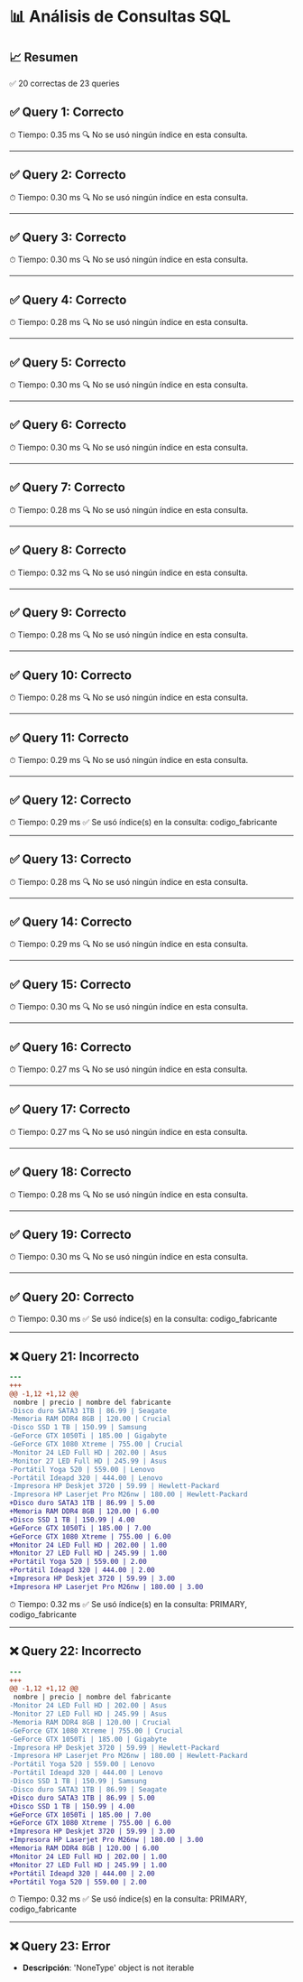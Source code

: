# 📊 Análisis de Consultas SQL


## 📈 Resumen
✅ 20 correctas de 23 queries

## ✅ Query 1: Correcto

⏱ Tiempo: 0.35 ms
🔍 No se usó ningún índice en esta consulta.

---

## ✅ Query 2: Correcto

⏱ Tiempo: 0.30 ms
🔍 No se usó ningún índice en esta consulta.

---

## ✅ Query 3: Correcto

⏱ Tiempo: 0.30 ms
🔍 No se usó ningún índice en esta consulta.

---

## ✅ Query 4: Correcto

⏱ Tiempo: 0.28 ms
🔍 No se usó ningún índice en esta consulta.

---

## ✅ Query 5: Correcto

⏱ Tiempo: 0.30 ms
🔍 No se usó ningún índice en esta consulta.

---

## ✅ Query 6: Correcto

⏱ Tiempo: 0.30 ms
🔍 No se usó ningún índice en esta consulta.

---

## ✅ Query 7: Correcto

⏱ Tiempo: 0.28 ms
🔍 No se usó ningún índice en esta consulta.

---

## ✅ Query 8: Correcto

⏱ Tiempo: 0.32 ms
🔍 No se usó ningún índice en esta consulta.

---

## ✅ Query 9: Correcto

⏱ Tiempo: 0.28 ms
🔍 No se usó ningún índice en esta consulta.

---

## ✅ Query 10: Correcto

⏱ Tiempo: 0.28 ms
🔍 No se usó ningún índice en esta consulta.

---

## ✅ Query 11: Correcto

⏱ Tiempo: 0.29 ms
🔍 No se usó ningún índice en esta consulta.

---

## ✅ Query 12: Correcto

⏱ Tiempo: 0.29 ms
✅ Se usó índice(s) en la consulta: codigo_fabricante

---

## ✅ Query 13: Correcto

⏱ Tiempo: 0.28 ms
🔍 No se usó ningún índice en esta consulta.

---

## ✅ Query 14: Correcto

⏱ Tiempo: 0.29 ms
🔍 No se usó ningún índice en esta consulta.

---

## ✅ Query 15: Correcto

⏱ Tiempo: 0.30 ms
🔍 No se usó ningún índice en esta consulta.

---

## ✅ Query 16: Correcto

⏱ Tiempo: 0.27 ms
🔍 No se usó ningún índice en esta consulta.

---

## ✅ Query 17: Correcto

⏱ Tiempo: 0.27 ms
🔍 No se usó ningún índice en esta consulta.

---

## ✅ Query 18: Correcto

⏱ Tiempo: 0.28 ms
🔍 No se usó ningún índice en esta consulta.

---

## ✅ Query 19: Correcto

⏱ Tiempo: 0.30 ms
🔍 No se usó ningún índice en esta consulta.

---

## ✅ Query 20: Correcto

⏱ Tiempo: 0.30 ms
✅ Se usó índice(s) en la consulta: codigo_fabricante

---

## ❌ Query 21: Incorrecto
```diff
--- 
+++ 
@@ -1,12 +1,12 @@
 nombre | precio | nombre del fabricante
-Disco duro SATA3 1TB | 86.99 | Seagate
-Memoria RAM DDR4 8GB | 120.00 | Crucial
-Disco SSD 1 TB | 150.99 | Samsung
-GeForce GTX 1050Ti | 185.00 | Gigabyte
-GeForce GTX 1080 Xtreme | 755.00 | Crucial
-Monitor 24 LED Full HD | 202.00 | Asus
-Monitor 27 LED Full HD | 245.99 | Asus
-Portátil Yoga 520 | 559.00 | Lenovo
-Portátil Ideapd 320 | 444.00 | Lenovo
-Impresora HP Deskjet 3720 | 59.99 | Hewlett-Packard
-Impresora HP Laserjet Pro M26nw | 180.00 | Hewlett-Packard
+Disco duro SATA3 1TB | 86.99 | 5.00
+Memoria RAM DDR4 8GB | 120.00 | 6.00
+Disco SSD 1 TB | 150.99 | 4.00
+GeForce GTX 1050Ti | 185.00 | 7.00
+GeForce GTX 1080 Xtreme | 755.00 | 6.00
+Monitor 24 LED Full HD | 202.00 | 1.00
+Monitor 27 LED Full HD | 245.99 | 1.00
+Portátil Yoga 520 | 559.00 | 2.00
+Portátil Ideapd 320 | 444.00 | 2.00
+Impresora HP Deskjet 3720 | 59.99 | 3.00
+Impresora HP Laserjet Pro M26nw | 180.00 | 3.00
```

⏱ Tiempo: 0.32 ms
✅ Se usó índice(s) en la consulta: PRIMARY, codigo_fabricante

---

## ❌ Query 22: Incorrecto
```diff
--- 
+++ 
@@ -1,12 +1,12 @@
 nombre | precio | nombre del fabricante
-Monitor 24 LED Full HD | 202.00 | Asus
-Monitor 27 LED Full HD | 245.99 | Asus
-Memoria RAM DDR4 8GB | 120.00 | Crucial
-GeForce GTX 1080 Xtreme | 755.00 | Crucial
-GeForce GTX 1050Ti | 185.00 | Gigabyte
-Impresora HP Deskjet 3720 | 59.99 | Hewlett-Packard
-Impresora HP Laserjet Pro M26nw | 180.00 | Hewlett-Packard
-Portátil Yoga 520 | 559.00 | Lenovo
-Portátil Ideapd 320 | 444.00 | Lenovo
-Disco SSD 1 TB | 150.99 | Samsung
-Disco duro SATA3 1TB | 86.99 | Seagate
+Disco duro SATA3 1TB | 86.99 | 5.00
+Disco SSD 1 TB | 150.99 | 4.00
+GeForce GTX 1050Ti | 185.00 | 7.00
+GeForce GTX 1080 Xtreme | 755.00 | 6.00
+Impresora HP Deskjet 3720 | 59.99 | 3.00
+Impresora HP Laserjet Pro M26nw | 180.00 | 3.00
+Memoria RAM DDR4 8GB | 120.00 | 6.00
+Monitor 24 LED Full HD | 202.00 | 1.00
+Monitor 27 LED Full HD | 245.99 | 1.00
+Portátil Ideapd 320 | 444.00 | 2.00
+Portátil Yoga 520 | 559.00 | 2.00
```

⏱ Tiempo: 0.32 ms
✅ Se usó índice(s) en la consulta: PRIMARY, codigo_fabricante

---

## ❌ Query 23: Error
- **Descripción**: 'NoneType' object is not iterable

